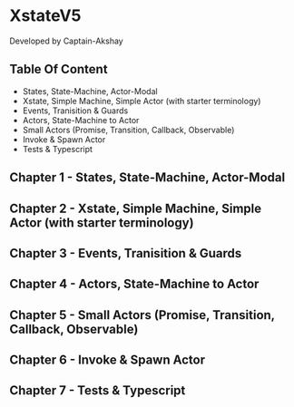 # XstateV5 

Developed by Captain-Akshay

## Table Of Content

* States, State-Machine, Actor-Modal 
* Xstate, Simple Machine, Simple Actor (with starter terminology)
* Events, Tranisition & Guards 
* Actors, State-Machine to Actor 
* Small Actors (Promise, Transition, Callback, Observable)
* Invoke & Spawn Actor  
* Tests & Typescript

## Chapter 1 - States, State-Machine, Actor-Modal

## Chapter 2 - Xstate, Simple Machine, Simple Actor (with starter terminology)

## Chapter 3 - Events, Tranisition & Guards

## Chapter 4 - Actors, State-Machine to Actor 

## Chapter 5 - Small Actors (Promise, Transition, Callback, Observable)

## Chapter 6 - Invoke & Spawn Actor

## Chapter 7 - Tests & Typescript
